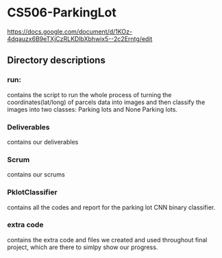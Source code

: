 # CS506-ParkingLot

https://docs.google.com/document/d/1KOz-4dqauzx6B9eTXjCzRLKDlbXbhwix5--2c2Erntg/edit



## Directory descriptions


### run:

contains the script to run the whole process of turning the coordinates(lat/long) of parcels data into images and then classify the images into two classes: Parking lots and None Parking lots.

### Deliverables

contains our deliverables

### Scrum

contains our scrums

### PklotClassifier 

contains all the codes and report for the parking lot CNN binary classifier. 

### extra code

contains the extra code and files we created and used throughout final project, which are there to simlpy show our progress.


